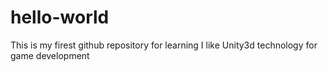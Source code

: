 # hello-world
This is my firest github repository for learning
I like Unity3d technology for game development
